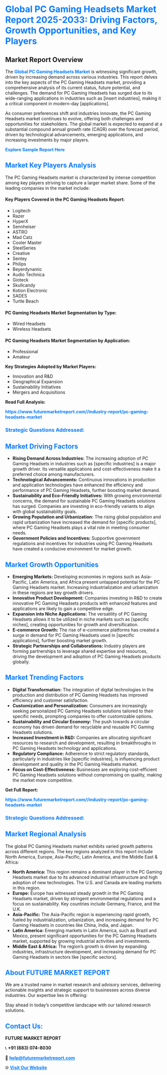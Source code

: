 <h1 style="color: #007BFF;">Global PC Gaming Headsets Market Report 2025-2033: Driving Factors, Growth Opportunities, and Key Players</h1>

<section id="overview">
<h2>Market Report Overview</h2>
<p>The <a href="https://www.futuremarketreport.com//industry-report/pc-gaming-headsets-market" style="color: #007BFF; text-decoration: none;"><strong>Global PC Gaming Headsets Market</strong></a> is witnessing significant growth, driven by increasing demand across various industries. This report delves into the key aspects of the PC Gaming Headsets market, providing a comprehensive analysis of its current status, future potential, and challenges. The demand for PC Gaming Headsets has surged due to its wide-ranging applications in industries such as [insert industries], making it a critical component in modern-day [applications].</p>
<p>As consumer preferences shift and industries innovate, the PC Gaming Headsets market continues to evolve, offering both challenges and opportunities for stakeholders. The global market is expected to expand at a substantial compound annual growth rate (CAGR) over the forecast period, driven by technological advancements, emerging applications, and increasing investments by major players.</p>
</section>

<section id="overview">
<p><a href="https://www.futuremarketreport.com//request-sample/reportId=81981" style="color: #007BFF; text-decoration: none;"><strong>Explore Sample Report Here</strong></a></p>
</section>

<section id="key-players">
<h2 style="color: #007BFF;">Market Key Players Analysis</h2>
<p>The PC Gaming Headsets market is characterized by intense competition among key players striving to capture a larger market share. Some of the leading companies in the market include:</p>
<h4>Key Players Covered in the PC Gaming Headsets Report:</h4>
<ul><li>Logitech</li><li>Razer</li><li>HyperX</li><li>Sennheiser</li><li>ASTRO</li><li>Mad Catz</li><li>Cooler Master</li><li>SteelSeries</li><li>Creative</li><li>Sentey</li><li>Philips</li><li>Beyerdynamic</li><li>Audio Technica</li><li>Gioteck</li><li>Skullcandy</li><li>Kotion Electronic</li><li>SADES</li><li>Turtle Beach</li></ul>
<h4>PC Gaming Headsets Market Segmentation by Type:</h4>
<ul><li>Wired Headsets</li><li>Wireless Headsets</li></ul>

<h4>PC Gaming Headsets Market Segmentation by Application:</h4>
<ul><li>Professional</li><li>Amateur</li></ul>
<p><strong>Key Strategies Adopted by Market Players:</strong></p>
<ul>
<li>Innovation and R&D</li>
<li>Geographical Expansion</li>
<li>Sustainability Initiatives</li>
<li>Mergers and Acquisitions</li>
</ul>
</section>

<section>
<p><strong>Read Full Analysis: </strong></p><a href="https://www.futuremarketreport.com//industry-report/pc-gaming-headsets-market" style="color: #007BFF; text-decoration: none;"><strong>https://www.futuremarketreport.com//industry-report/pc-gaming-headsets-market</strong></a>
<h3 style="color: #007BFF;">Strategic Questions Addressed:</h3>
</section>

<section id="driving-factors">
<h2 style="color: #007BFF;">Market Driving Factors</h2>
<ul>
<li><strong>Rising Demand Across Industries:</strong> The increasing adoption of PC Gaming Headsets in industries such as [specific industries] is a major growth driver. Its versatile applications and cost-effectiveness make it a preferred choice among manufacturers.</li>
<li><strong>Technological Advancements:</strong> Continuous innovations in production and application technologies have enhanced the efficiency and performance of PC Gaming Headsets, further boosting market demand.</li>
<li><strong>Sustainability and Eco-Friendly Initiatives:</strong> With growing environmental concerns, the demand for sustainable PC Gaming Headsets solutions has surged. Companies are investing in eco-friendly variants to align with global sustainability goals.</li>
<li><strong>Growing Population and Urbanization:</strong> The rising global population and rapid urbanization have increased the demand for [specific products], where PC Gaming Headsets plays a vital role in meeting consumer needs.</li>
<li><strong>Government Policies and Incentives:</strong> Supportive government regulations and incentives for industries using PC Gaming Headsets have created a conducive environment for market growth.</li>
</ul>
</section>

<section id="growth-opportunities">
<h2 style="color: #007BFF;">Market Growth Opportunities</h2>
<ul>
<li><strong>Emerging Markets:</strong> Developing economies in regions such as Asia-Pacific, Latin America, and Africa present untapped potential for the PC Gaming Headsets market. Increasing industrialization and urbanization in these regions are key growth drivers.</li>
<li><strong>Innovative Product Development:</strong> Companies investing in R&D to create innovative PC Gaming Headsets products with enhanced features and applications are likely to gain a competitive edge.</li>
<li><strong>Expansion into Niche Applications:</strong> The versatility of PC Gaming Headsets allows it to be utilized in niche markets such as [specific niches], creating opportunities for growth and diversification.</li>
<li><strong>E-commerce Growth:</strong> The rise of e-commerce platforms has created a surge in demand for PC Gaming Headsets used in [specific applications], further boosting market growth.</li>
<li><strong>Strategic Partnerships and Collaborations:</strong> Industry players are forming partnerships to leverage shared expertise and resources, driving the development and adoption of PC Gaming Headsets products globally.</li>
</ul>
</section>

<section id="trending-factors">
<h2 style="color: #007BFF;">Market Trending Factors</h2>
<ul>
<li><strong>Digital Transformation:</strong> The integration of digital technologies in the production and distribution of PC Gaming Headsets has improved efficiency and customer satisfaction.</li>
<li><strong>Customization and Personalization:</strong> Consumers are increasingly seeking personalized PC Gaming Headsets solutions tailored to their specific needs, prompting companies to offer customizable options.</li>
<li><strong>Sustainability and Circular Economy:</strong> The push towards a circular economy has driven demand for recyclable and reusable PC Gaming Headsets solutions.</li>
<li><strong>Increased Investment in R&D:</strong> Companies are allocating significant resources to research and development, resulting in breakthroughs in PC Gaming Headsets technology and applications.</li>
<li><strong>Regulatory Compliance:</strong> Adherence to strict regulatory standards, particularly in industries like [specific industries], is influencing product development and quality in the PC Gaming Headsets market.</li>
<li><strong>Focus on Cost-Effectiveness:</strong> Businesses are exploring cost-efficient PC Gaming Headsets solutions without compromising on quality, making the market more competitive.</li>
</ul>
</section>

<section>
<p><strong>Get Full Report: </strong></p><a href="https://www.futuremarketreport.com//industry-report/pc-gaming-headsets-market" style="color: #007BFF; text-decoration: none;"><strong>https://www.futuremarketreport.com//industry-report/pc-gaming-headsets-market</strong></a>
<h3 style="color: #007BFF;">Strategic Questions Addressed:</h3>
</section>


<section id="regional-analysis">
<h2 style="color: #007BFF;">Market Regional Analysis</h2>
<p>The global PC Gaming Headsets market exhibits varied growth patterns across different regions. The key regions analyzed in this report include North America, Europe, Asia-Pacific, Latin America, and the Middle East & Africa:</p>
<ul>
<li><strong>North America:</strong> This region remains a dominant player in the PC Gaming Headsets market due to its advanced industrial infrastructure and high adoption of new technologies. The U.S. and Canada are leading markets in this region.</li>
<li><strong>Europe:</strong> Europe has witnessed steady growth in the PC Gaming Headsets market, driven by stringent environmental regulations and a focus on sustainability. Key countries include Germany, France, and the U.K.</li>
<li><strong>Asia-Pacific:</strong> The Asia-Pacific region is experiencing rapid growth, fueled by industrialization, urbanization, and increasing demand for PC Gaming Headsets in countries like China, India, and Japan.</li>
<li><strong>Latin America:</strong> Emerging markets in Latin America, such as Brazil and Mexico, present significant opportunities for the PC Gaming Headsets market, supported by growing industrial activities and investments.</li>
<li><strong>Middle East & Africa:</strong> The region’s growth is driven by expanding industries, infrastructure development, and increasing demand for PC Gaming Headsets in sectors like [specific sectors].</li>
</ul>
</section>

<footer>
<h2 style="color: #007BFF;">About FUTURE MARKET REPORT</h2>
<p>We are a trusted name in market research and advisory services, delivering actionable insights and strategic support to businesses across diverse industries. Our expertise lies in offering:</p>

<p>Stay ahead in today’s competitive landscape with our tailored research solutions.</p>

<h2 style="color: #007BFF;">Contact Us:</h2>
<p><strong>FUTURE MARKET REPORT</strong></p>
<p>📞 <strong>+91 (883) 074-8030</strong></p>
<p>📧 <strong><a href="mailto:help@futuremarketreport.com" style="color: #007BFF;">help@futuremarketreport.com</a></strong></p>
<p>🌐 <strong><a href="https://www.futuremarketreport.com/" style="color: #007BFF;">Visit Our Website</a></strong></p>
</footer>